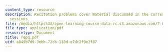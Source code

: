 ```yaml
---
content_type: resource
description: Recitation problems cover material discussed in the corresponding lecture
  sessions.
file: /media/https%3A/open-learning-course-data-rc.s3.amazonaws.com/7-012-introduction-to-biology-fall-2004/a049b7d93ebb72cb118de7dc2f9e2f87_repq.pdf
file_type: application/pdf
resourcetype: Document
title: repq.pdf
uid: a049b7d9-3ebb-72cb-118d-e7dc2f9e2f87
---
```

